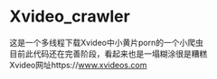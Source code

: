 # Xvideo_crawler  
这是一个多线程下载Xvideo中小黄片porn的一个小爬虫  
目前此代码还在完善阶段，看起来也是一塌糊涂很是糟糕  
Xvideo网址https://www.xvideos.com
